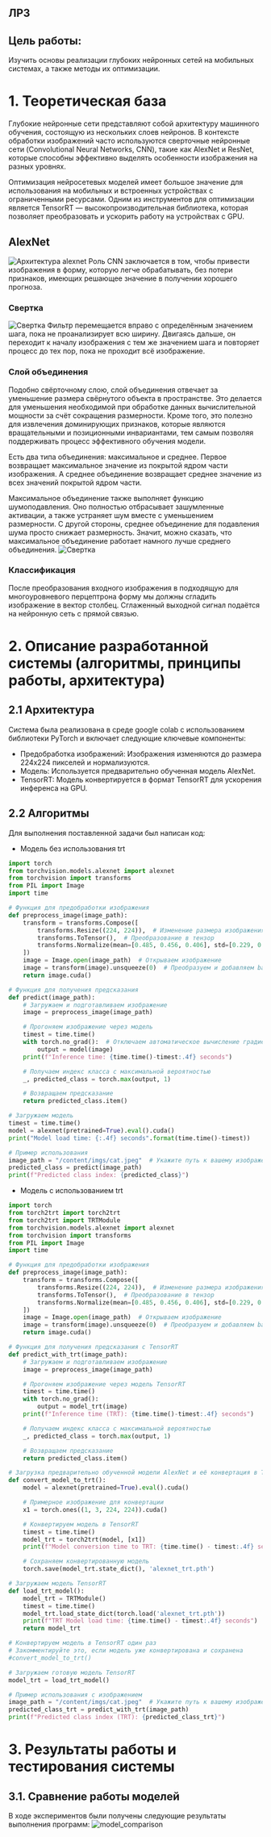 ## ЛР3
## Цель работы:

Изучить основы реализации глубоких нейронных сетей на мобильных системах, а также методы их оптимизации. 


# 1. Теоретическая база
Глубокие нейронные сети представляют собой архитектуру машинного обучения, состоящую из нескольких слоев нейронов. В контексте обработки изображений часто используются сверточные нейронные сети (Convolutional Neural Networks, CNN), такие как AlexNet и ResNet, которые способны эффективно выделять особенности изображения на разных уровнях.

Оптимизация нейросетевых моделей имеет большое значение для использования на мобильных и встроенных устройствах с ограниченными ресурсами. Одним из инструментов для оптимизации является TensorRT — высокопроизводительная библиотека, которая позволяет преобразовать и ускорить работу на устройствах с GPU.

## AlexNet
![Архитектура alexnet](images/alexnet.png)
 Роль CNN заключается в том, чтобы привести изображения в форму, которую легче обрабатывать, без потери признаков, имеющих решающее значение в получении хорошего прогноза.

### Свертка
![Свертка](images/convolution.png)
Фильтр перемещается вправо с определённым значением шага, пока не проанализирует всю ширину. Двигаясь дальше, он переходит к началу изображения с тем же значением шага и повторяет процесс до тех пор, пока не проходит всё изображение.

### Слой объединения
Подобно свёрточному слою, слой объединения отвечает за уменьшение размера свёрнутого объекта в пространстве. Это делается для уменьшения необходимой при обработке данных вычислительной мощности за счёт сокращения размерности. Кроме того, это полезно для извлечения доминирующих признаков, которые являются вращательными и позиционными инвариантами, тем самым позволяя поддерживать процесс эффективного обучения модели.

Есть два типа объединения: максимальное и среднее. Первое возвращает максимальное значение из покрытой ядром части изображения. А среднее объединение возвращает среднее значение из всех значений покрытой ядром части.

Максимальное объединение также выполняет функцию шумоподавления. Оно полностью отбрасывает зашумленные активации, а также устраняет шум вместе с уменьшением размерности. С другой стороны, среднее объединение для подавления шума просто снижает размерность. Значит, можно сказать, что максимальное объединение работает намного лучше среднего объединения.
![Свертка](images/pooling.png)

### Классификация
После преобразования входного изображения в подходящую для многоуровневого перцептрона форму мы должны сгладить изображение в вектор столбец. Сглаженный выходной сигнал подаётся на нейронную сеть с прямой связью.


# 2. Описание разработанной системы (алгоритмы, принципы работы, архитектура) 

## 2.1 Архитектура

Система была реализована в среде google colab с использованием библиотеки PyTorch и включает следующие ключевые компоненты:

* Предобработка изображений: Изображения изменяются до размера 224x224 пикселей и нормализуются.
* Модель: Используется предварительно обученная модель AlexNet.
* TensorRT: Модель конвертируется в формат TensorRT для ускорения инференса на GPU.

## 2.2 Алгоритмы

Для выполнения поставленной задачи был написан код:

* Модель без использования trt
```python
import torch
from torchvision.models.alexnet import alexnet
from torchvision import transforms
from PIL import Image
import time

# Функция для предобработки изображения
def preprocess_image(image_path):
    transform = transforms.Compose([
        transforms.Resize((224, 224)),  # Изменение размера изображения до 224x224
        transforms.ToTensor(),  # Преобразование в тензор
        transforms.Normalize(mean=[0.485, 0.456, 0.406], std=[0.229, 0.224, 0.225])  # Нормализация
    ])
    image = Image.open(image_path)  # Открываем изображение
    image = transform(image).unsqueeze(0)  # Преобразуем и добавляем batch размер
    return image.cuda()

# Функция для получения предсказания
def predict(image_path):
    # Загружаем и подготавливаем изображение
    image = preprocess_image(image_path)

    # Прогоняем изображение через модель
    timest = time.time()
    with torch.no_grad():  # Отключаем автоматическое вычисление градиентов
        output = model(image)
    print(f"Inference time: {time.time()-timest:.4f} seconds")

    # Получаем индекс класса с максимальной вероятностью
    _, predicted_class = torch.max(output, 1)

    # Возвращаем предсказание
    return predicted_class.item()

# Загружаем модель
timest = time.time()
model = alexnet(pretrained=True).eval().cuda()
print("Model load time: {:.4f} seconds".format(time.time()-timest))

# Пример использования
image_path = "/content/imgs/cat.jpeg"  # Укажите путь к вашему изображению
predicted_class = predict(image_path)
print(f"Predicted class index: {predicted_class}")
```

* Модель с использованием trt
```python
import torch
from torch2trt import torch2trt
from torch2trt import TRTModule
from torchvision.models.alexnet import alexnet
from torchvision import transforms
from PIL import Image
import time

# Функция для предобработки изображения
def preprocess_image(image_path):
    transform = transforms.Compose([
        transforms.Resize((224, 224)),  # Изменение размера изображения до 224x224
        transforms.ToTensor(),  # Преобразование в тензор
        transforms.Normalize(mean=[0.485, 0.456, 0.406], std=[0.229, 0.224, 0.225])  # Нормализация
    ])
    image = Image.open(image_path)  # Открываем изображение
    image = transform(image).unsqueeze(0)  # Преобразуем и добавляем batch размер
    return image.cuda()

# Функция для получения предсказания с TensorRT
def predict_with_trt(image_path):
    # Загружаем и подготавливаем изображение
    image = preprocess_image(image_path)

    # Прогоняем изображение через модель TensorRT
    timest = time.time()
    with torch.no_grad():
        output = model_trt(image)
    print(f"Inference time (TRT): {time.time()-timest:.4f} seconds")

    # Получаем индекс класса с максимальной вероятностью
    _, predicted_class = torch.max(output, 1)

    # Возвращаем предсказание
    return predicted_class.item()

# Загрузка предварительно обученной модели AlexNet и её конвертация в TensorRT (один раз)
def convert_model_to_trt():
    model = alexnet(pretrained=True).eval().cuda()

    # Примерное изображение для конвертации
    x1 = torch.ones((1, 3, 224, 224)).cuda()

    # Конвертируем модель в TensorRT
    timest = time.time()
    model_trt = torch2trt(model, [x1])
    print(f"Model conversion time to TRT: {time.time() - timest:.4f} seconds")

    # Сохраняем конвертированную модель
    torch.save(model_trt.state_dict(), 'alexnet_trt.pth')

# Загружаем модель TensorRT
def load_trt_model():
    model_trt = TRTModule()
    timest = time.time()
    model_trt.load_state_dict(torch.load('alexnet_trt.pth'))
    print(f"TRT Model load time: {time.time() - timest:.4f} seconds")
    return model_trt

# Конвертируем модель в TensorRT один раз
# Закомментируйте это, если модель уже конвертирована и сохранена
#convert_model_to_trt()

# Загружаем готовую модель TensorRT
model_trt = load_trt_model()

# Пример использования с изображением
image_path = "/content/imgs/cat.jpeg"  # Укажите путь к вашему изображению
predicted_class_trt = predict_with_trt(image_path)
print(f"Predicted class index (TRT): {predicted_class_trt}")
```

# 3. Результаты работы и тестирования системы

## 3.1. Сравнение работы моделей

В ходе экспериментов были получены следующие результаты выполнения программ:
![model_comparison](charts/model_comparison.png)